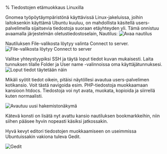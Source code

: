 % Tiedostojen etämuokkaus Linuxilla

Gnomea työpöytäympäristönä käyttävissä Linux-jakeluissa, joihin laitoksenkin käyttämä Ubuntu kuuluu, on mahdollista käsitellä users-palvelimella sijaitsevia tiedostoja suoraan etäyhteyden yli.
Tämä onnistuu avaamalla järjestelmän oletustiedostoselain, Nautilus:
![Avaa nautilus]({{myimgdir}}nautilus-ssh/tsoha1crop.png)

Nautiluksen File-valikosta löytyy valinta Connect to server.
![File-valikosta löytyy Connect to server]({{myimgdir}}nautilus-ssh/tsoha2crop.png)

Valitse yhteystyypiksi SSH ja täytä loput tiedot kuvan mukaisesti. Laita tunnuksen tilalle Folder ja User name -valinnoissa oma käyttäjätunnuksesi.
![Loput tiedot täytetään näin]({{myimgdir}}nautilus-ssh/tsoha4crop.png)

Mikäli syötit tiedot oikein, pitäisi näytöllesi avautua users-palvelimen kotikansio.
Voit tästä navigoida esim. PHP-tiedostoja muokkaamaan kansioon htdocs.
Tiedostoja voi nyt avata, muokata, kopioida ja siirrellä kuten normaalisti.

![Avautuu uusi hakemistonäkymä]({{myimgdir}}nautilus-ssh/tsoha5crop.png)

Kätevä konsti on lisätä nyt avattu kansio nautiluksen bookmarkkeihin, niin siihen pääsee hyvin nopeasti käsiksi jatkossakin.

Hyvä kevyt editori tiedostojen muokkaamiseen on useimmissa Ubuntuissakin vakiona tuleva Gedit.

![Gedit]({{myimgdir}}nautilus-ssh/tsoha6crop.png)
